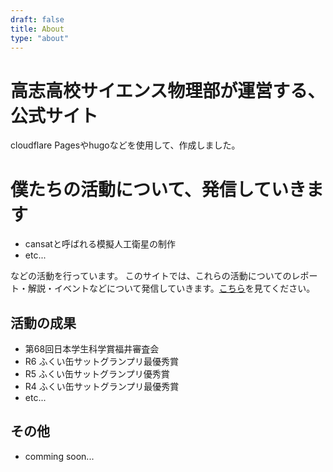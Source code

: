 ```yaml
---
draft: false
title: About
type: "about"
---
```

# 高志高校サイエンス物理部が運営する、公式サイト
cloudflare Pagesやhugoなどを使用して、作成しました。

# 僕たちの活動について、発信していきます
- cansatと呼ばれる模擬人工衛星の制作
- etc...

などの活動を行っています。
このサイトでは、これらの活動についてのレポート・解説・イベントなどについて発信していきます。[こちら]()を見てください。

## 活動の成果
- 第68回日本学生科学賞福井審査会
- R6 ふくい缶サットグランプリ最優秀賞
- R5 ふくい缶サットグランプリ優秀賞
- R4 ふくい缶サットグランプリ最優秀賞
- etc...

## その他
- comming soon...

